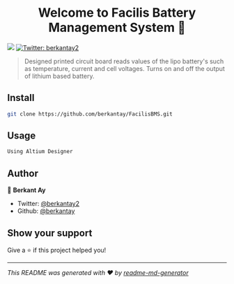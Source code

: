 <h1 align="center">Welcome to Facilis Battery Management System 👋</h1>
<p>
  <img src="https://img.shields.io/badge/version-2.0-blue.svg?cacheSeconds=2592000" />
  <a href="https://twitter.com/berkantay2">
    <img alt="Twitter: berkantay2" src="https://img.shields.io/twitter/follow/berkantay2.svg?style=social" target="_blank" />
  </a>
</p>

> Designed printed circuit board reads values of the lipo battery&#39;s such as temperature, current and cell voltages. Turns on and off the output of lithium based battery.

## Install

```sh
git clone https://github.com/berkantay/FacilisBMS.git
```

## Usage

```sh
Using Altium Designer
```

## Author

👤 **Berkant Ay**

* Twitter: [@berkantay2](https://twitter.com/berkantay2)
* Github: [@berkantay](https://github.com/berkantay)

## Show your support

Give a ⭐️ if this project helped you!

***
_This README was generated with ❤️ by [readme-md-generator](https://github.com/kefranabg/readme-md-generator)_